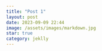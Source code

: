 ```yaml
---
title: "Post 1"
layout: post
date: 2023-09-09 22:44
image: /assets/images/markdown.jpg
star: true
category: jeklly
---
```

